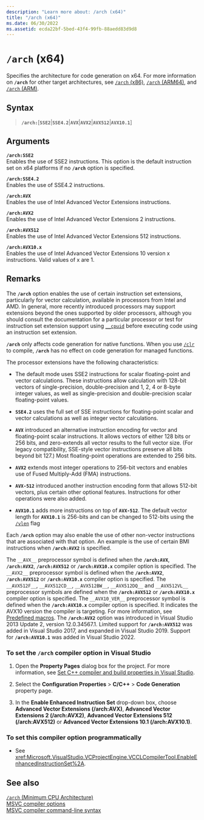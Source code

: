 ```yaml
---
description: "Learn more about: /arch (x64)"
title: "/arch (x64)"
ms.date: 06/30/2022
ms.assetid: ecda22bf-5bed-43f4-99fb-88aedd83d9d8
---
```

# `/arch` (x64)

Specifies the architecture for code generation on x64. For more information on **`/arch`** for other target architectures, see [`/arch` (x86)](arch-x86.md), [`/arch` (ARM64)](arch-arm64.md), and [`/arch` (ARM)](arch-arm.md).

## Syntax

> **`/arch:`**\[**`SSE2`**|**`SSE4.2`**|**`AVX`**|**`AVX2`**|**`AVX512`**|**`AVX10.1`**]

## Arguments

**`/arch:SSE2`**\
Enables the use of SSE2 instructions. This option is the default instruction set on x64 platforms if no **`/arch`** option is specified.

**`/arch:SSE4.2`**\
Enables the use of SSE4.2 instructions.

**`/arch:AVX`**\
Enables the use of Intel Advanced Vector Extensions instructions.

**`/arch:AVX2`**\
Enables the use of Intel Advanced Vector Extensions 2 instructions.

**`/arch:AVX512`**\
Enables the use of Intel Advanced Vector Extensions 512 instructions.

**`/arch:AVX10.x`**\
Enables the use of Intel Advanced Vector Extensions 10 version x instructions. Valid values of x are 1.

## Remarks

The **`/arch`** option enables the use of certain instruction set extensions, particularly for vector calculation, available in processors from Intel and AMD. In general, more recently introduced processors may support extensions beyond the ones supported by older processors, although you should consult the documentation for a particular processor or test for instruction set extension support using [`__cpuid`](../../intrinsics/cpuid-cpuidex.md) before executing code using an instruction set extension.

**`/arch`** only affects code generation for native functions. When you use [`/clr`](clr-common-language-runtime-compilation.md) to compile, **`/arch`** has no effect on code generation for managed functions.

The processor extensions have the following characteristics:

- The default mode uses SSE2 instructions for scalar floating-point and vector calculations. These instructions allow calculation with 128-bit vectors of single-precision, double-precision and 1, 2, 4 or 8-byte integer values, as well as single-precision and double-precision scalar floating-point values.

- **`SSE4.2`** uses the full set of SSE instructions for floating-point scalar and vector calculations as well as integer vector calculations.

- **`AVX`** introduced an alternative instruction encoding for vector and floating-point scalar instructions. It allows vectors of either 128 bits or 256 bits, and zero-extends all vector results to the full vector size. (For legacy compatibility, SSE-style vector instructions preserve all bits beyond bit 127.) Most floating-point operations are extended to 256 bits.

- **`AVX2`** extends most integer operations to 256-bit vectors and enables use of Fused Multiply-Add (FMA) instructions.

- **`AVX-512`** introduced another instruction encoding form that allows 512-bit vectors, plus certain other optional features. Instructions for other operations were also added.

- **`AVX10.1`** adds more instructions on top of **`AVX-512`**. The default vector length for **`AVX10.1`** is 256-bits and can be changed to 512-bits using the [`/vlen`](vlen.md) flag

Each **`/arch`** option may also enable the use of other non-vector instructions that are associated with that option. An example is the use of certain BMI instructions when **`/arch:AVX2`** is specified.

The `__AVX__` preprocessor symbol is defined when the **`/arch:AVX`**, **`/arch:AVX2`**, **`/arch:AVX512`** or  **`/arch:AVX10.x`** compiler option is specified.
The `__AVX2__` preprocessor symbol is defined when the **`/arch:AVX2`**, **`/arch:AVX512`** or **`/arch:AVX10.x`** compiler option is specified.
The `__AVX512F__`, `__AVX512CD__`, `__AVX512BW__`, `__AVX512DQ__` and `__AVX512VL__` preprocessor symbols are defined when the **`/arch:AVX512`** or **`/arch:AVX10.x`** compiler option is specified.
The `__AVX10_VER__` preprocessor symbol is defined when the **`/arch:AVX10.x`** compiler option is specified. It indicates the AVX10 version the compiler is targeting. For more information, see [Predefined macros](../../preprocessor/predefined-macros.md).
The **`/arch:AVX2`** option was introduced in Visual Studio 2013 Update 2, version 12.0.34567.1.
Limited support for **`/arch:AVX512`** was added in Visual Studio 2017, and expanded in Visual Studio 2019.
Support for **`/arch:AVX10.1`** was added in Visual Studio 2022.

### To set the `/arch` compiler option in Visual Studio

1. Open the **Property Pages** dialog box for the project. For more information, see [Set C++ compiler and build properties in Visual Studio](../working-with-project-properties.md).

1. Select the **Configuration Properties** > **C/C++** > **Code Generation** property page.

1. In the **Enable Enhanced Instruction Set** drop-down box, choose **Advanced Vector Extensions (/arch:AVX)**, **Advanced Vector Extensions 2 (/arch:AVX2)**, **Advanced Vector Extensions 512 (/arch:AVX512)** or **Advanced Vector Extensions 10.1 (/arch:AVX10.1)**.

### To set this compiler option programmatically

- See <xref:Microsoft.VisualStudio.VCProjectEngine.VCCLCompilerTool.EnableEnhancedInstructionSet%2A>.

## See also

[`/arch` (Minimum CPU Architecture)](arch-minimum-cpu-architecture.md)\
[MSVC compiler options](compiler-options.md)\
[MSVC compiler command-line syntax](compiler-command-line-syntax.md)

